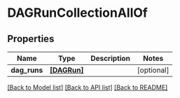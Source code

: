 # DAGRunCollectionAllOf

## Properties
Name | Type | Description | Notes
------------ | ------------- | ------------- | -------------
**dag_runs** | [**[DAGRun]**](DAGRun.md) |  | [optional] 

[[Back to Model list]](../README.md#documentation-for-models) [[Back to API list]](../README.md#documentation-for-api-endpoints) [[Back to README]](../README.md)


